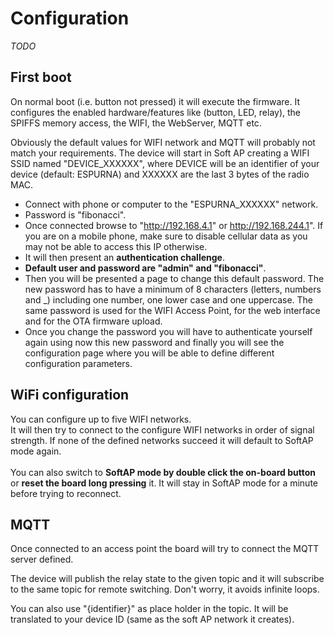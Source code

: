 # Configuration

*TODO*

## First boot

On normal boot (i.e. button not pressed) it will execute the firmware.
It configures the enabled hardware/features like (button, LED, relay), the SPIFFS memory access, the WIFI, the WebServer, MQTT etc.

Obviously the default values for WIFI network and MQTT will probably not match your requirements. The device will start in Soft AP creating a WIFI SSID named "DEVICE_XXXXXX", where DEVICE will be an identifier of your device (default: ESPURNA) and XXXXXX are the last 3 bytes of the radio MAC.

* Connect with phone or computer to the "ESPURNA_XXXXXX" network.
* Password is "fibonacci".
* Once connected browse to "http://192.168.4.1" or http://192.168.244.1". If you are on a mobile phone, make sure to disable cellular data as you may not be able to access this IP otherwise.
* It will then present an **authentication challenge**.
* **Default user and password are "admin" and "fibonacci"**.
* Then you will be presented a page to change this default password. The new password has to have a minimum of 8 characters (letters, numbers and _) including one number, one lower case and one uppercase. The same password is used for the WIFI Access Point, for the web interface and for the OTA firmware upload.
* Once you change the password you will have to authenticate yourself again using now this new password and finally you will see the configuration page where you will be able to define different configuration parameters.

## WiFi configuration

You can configure up to five WIFI networks.<br>
It will then try to connect to the configure WIFI networks in order of signal strength. If none of the defined networks succeed it will default to SoftAP mode again.<br><br>
You can also switch to **SoftAP mode by double click the on-board button** or **reset the board long pressing** it. It will stay in SoftAP mode for a minute before trying to reconnect.

## MQTT

Once connected to an access point the board will try to connect the MQTT server defined.

The device will publish the relay state to the given topic and it will subscribe to the same topic for remote switching. Don't worry, it avoids infinite loops.

You can also use "{identifier}" as place holder in the topic. It will be translated to your device ID (same as the soft AP network it creates).